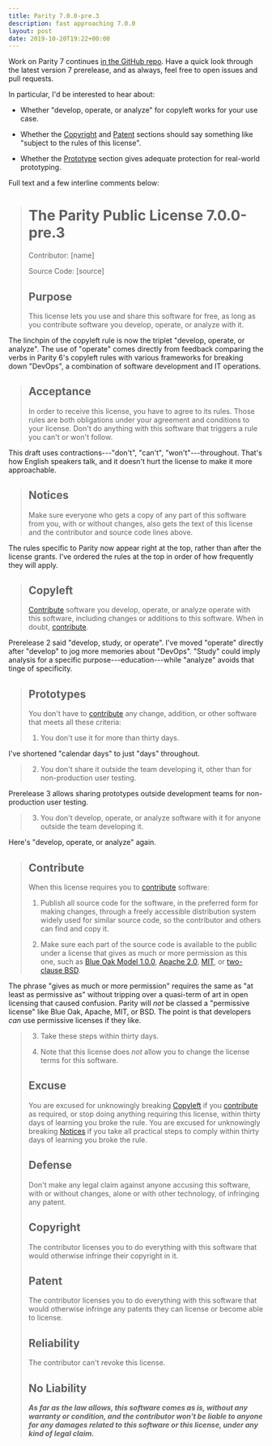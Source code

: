 ```yaml
---
title: Parity 7.0.0-pre.3
description: fast approaching 7.0.0
layout: post
date: 2019-10-20T19:22+00:00
---
```


Work on Parity 7 continues [in the GitHub repo](https://github.com/licensezero/parity-public-license).  Have a quick look through the latest version 7 prerelease, and as always, feel free to open issues and pull requests.

In particular, I'd be interested to hear about:

- Whether "develop, operate, or analyze" for copyleft works for your use case.

- Whether the [Copyright](#copyright) and [Patent](#patent) sections should say something like "subject to the rules of this license".

- Whether the [Prototype](#prototypes) section gives adequate protection for real-world prototyping.

Full text and a few interline comments below:

> # The Parity Public License 7.0.0-pre.3
>
> Contributor: [name]
>
> Source Code: [source]
>
> ## Purpose
>
> This license lets you use and share this software for free, as long as you contribute software you develop, operate, or analyze with it.

The linchpin of the copyleft rule is now the triplet "develop, operate, or analyze".  The use of "operate" comes directly from feedback comparing the verbs in Parity 6's copyleft rules with various frameworks for breaking down "DevOps", a combination of software development and IT operations.

> ## Acceptance
>
> In order to receive this license, you have to agree to its rules.  Those rules are both obligations under your agreement and conditions to your license.  Don't do anything with this software that triggers a rule you can't or won't follow.

This draft uses contractions---"don't", "can't", "won't"---throughout.  That's how English speakers talk, and it doesn't hurt the license to make it more approachable.

> ## Notices
>
> Make sure everyone who gets a copy of any part of this software from you, with or without changes, also gets the text of this license and the contributor and source code lines above.

The rules specific to Parity now appear right at the top, rather than after the license grants.  I've ordered the rules at the top in order of how frequently they will apply.

> ## Copyleft
>
> [Contribute](#contribute) software you develop, operate, or analyze operate with this software, including changes or additions to this software.  When in doubt, [contribute](#contribute).

Prerelease 2 said "develop, study, or operate".  I've moved "operate" directly after "develop" to jog more memories about "DevOps".  "Study" could imply analysis for a specific purpose---education---while "analyze" avoids that tinge of specificity.

>
> ## Prototypes
>
> You don't have to [contribute](#contribute) any change, addition, or other software that meets all these criteria:
>
> <ol><li value="1"><p>You don't use it for more than thirty days.</p></li></ol>

I've shortened "calendar days" to just "days" throughout.

> <ol><li value="2"><p>You don't share it outside the team developing it, other than for non-production user testing.</p></li></ol>

Prerelease 3 allows sharing prototypes outside development teams for non-production user testing.

> <ol><li value="3"><p>You don't develop, operate, or analyze software with it for anyone outside the team developing it.</p></li></ol>

Here's "develop, operate, or analyze" again.

> ## Contribute
>
> When this license requires you to [contribute](#contribute) software:
>
> 1.  Publish all source code for the software, in the preferred form for making changes, through a freely accessible distribution system widely used for similar source code, so the contributor and others can find and copy it.
>
> 2.  Make sure each part of the source code is available to the public under a license that gives as much or more permission as this one, such as [Blue Oak Model 1.0.0](https://blueoakcouncil.org/license/1.0.0), [Apache 2.0](https://www.apache.org/licenses/LICENSE-2.0.html), [MIT](https://spdx.org/licenses/MIT.html), or [two-clause BSD](https://spdx.org/licenses/BSD-2-Clause.html).

The phrase "gives as much or more permission" requires the same as "at least as permissive as" without tripping over a quasi-term of art in open licensing that caused confusion.  Parity will _not_ be classed a "permissive license" like Blue Oak, Apache, MIT, or BSD.  The point is that developers _can_ use permissive licenses if they like.

>
> <ol>
> <li value="3"><p>Take these steps within thirty days.</p></li>
> <li value="4"><p>Note that this license does <em>not</em> allow you to change the license terms for this software.</p></li>
> </ol>
>
> ## Excuse
>
> You are excused for unknowingly breaking [Copyleft](#copyleft) if you [contribute](#contribute) as required, or stop doing anything requiring this license, within thirty days of learning you broke the rule.  You are excused for unknowingly breaking [Notices](#notices) if you take all practical steps to comply within thirty days of learning you broke the rule.
>
> ## Defense
>
> Don't make any legal claim against anyone accusing this software, with or without changes, alone or with other technology, of infringing any patent.
>
> ## Copyright
>
> The contributor licenses you to do everything with this software that would otherwise infringe their copyright in it.
>
> ## Patent
>
> The contributor licenses you to do everything with this software that would otherwise infringe any patents they can license or become able to license.
>
> ## Reliability
>
> The contributor can't revoke this license.
>
> ## No Liability
>
> ***As far as the law allows, this software comes as is, without any warranty or condition, and the contributor won't be liable to anyone for any damages related to this software or this license, under any kind of legal claim.***
